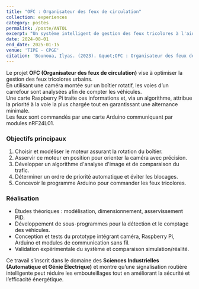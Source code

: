 ```yaml
---
title: "OFC : Organisateur des feux de circulation"
collection: experiences
category: postes
permalink: /poste/ANTOL
excerpt: "Un système intelligent de gestion des feux tricolores à l'aide d'une caméra, Raspberry Pi et Arduino"
date: 2024-08-01
end_date: 2025-01-15
venue: 'TIPE - CPGE'
citation: 'Bounoua, Ilyas. (2023). &quot;OFC : Organisateur des feux de circulation.&quot; <i>TIPE - CPGE</i>.'
---
```

Le projet **OFC (Organisateur des feux de circulation)** vise à optimiser la gestion des feux tricolores urbains.  
En utilisant une caméra montée sur un boîtier rotatif, les voies d’un carrefour sont analysées afin de compter les véhicules.  
Une carte Raspberry Pi traite ces informations et, via un algorithme, attribue la priorité à la voie la plus chargée tout en garantissant une alternance minimale.  
Les feux sont commandés par une carte Arduino communiquant par modules nRF24L01.

### Objectifs principaux
1. Choisir et modéliser le moteur assurant la rotation du boîtier.  
2. Asservir ce moteur en position pour orienter la caméra avec précision.  
3. Développer un algorithme d'analyse d'image et de comparaison du trafic.  
4. Déterminer un ordre de priorité automatique et éviter les blocages.  
5. Concevoir le programme Arduino pour commander les feux tricolores.

### Réalisation
- Études théoriques : modélisation, dimensionnement, asservissement PID.  
- Développement de sous-programmes pour la détection et le comptage des véhicules.  
- Conception et tests du prototype intégrant caméra, Raspberry Pi, Arduino et modules de communication sans fil.  
- Validation expérimentale du système et comparaison simulation/réalité.

Ce travail s’inscrit dans le domaine des **Sciences Industrielles (Automatique et Génie Électrique)** et montre qu’une signalisation routière intelligente peut réduire les embouteillages tout en améliorant la sécurité et l’efficacité énergétique.
